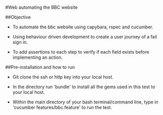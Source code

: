 #Web automating the BBC website

##Objective

- To automate the bbc website using capybara, rspec and cucumber.

- Using behaviour driven development to create a user journey of a fail sign in.

- To add assertions to each step to verify if each field exists before implementing an action.


##Pre-installation and how to run

- Git clone the ssh or http key into your local host.

- In the directory run 'bundle' to install all the gems used in this test to your local host.

- Within the main directory of your bash terminal/command line, type in 'cucumber features/bbc.feature'
to run the test. 